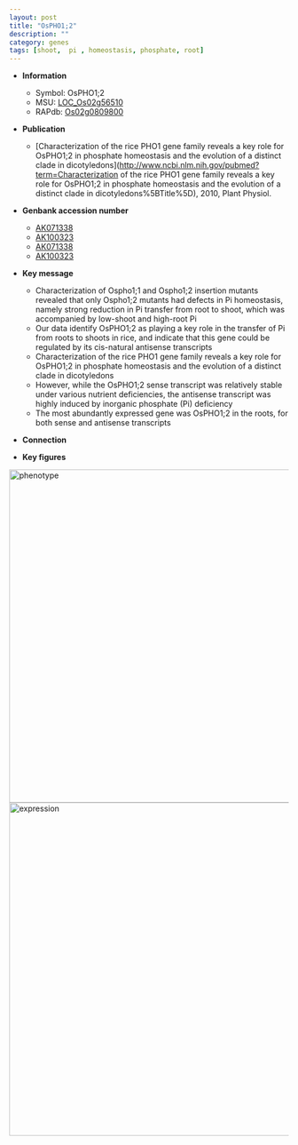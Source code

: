 ```yaml
---
layout: post
title: "OsPHO1;2"
description: ""
category: genes
tags: [shoot,  pi , homeostasis, phosphate, root]
---
```


* **Information**  
    + Symbol: OsPHO1;2  
    + MSU: [LOC_Os02g56510](http://rice.plantbiology.msu.edu/cgi-bin/ORF_infopage.cgi?orf=LOC_Os02g56510)  
    + RAPdb: [Os02g0809800](http://rapdb.dna.affrc.go.jp/viewer/gbrowse_details/irgsp1?name=Os02g0809800)  

* **Publication**  
    + [Characterization of the rice PHO1 gene family reveals a key role for OsPHO1;2 in phosphate homeostasis and the evolution of a distinct clade in dicotyledons](http://www.ncbi.nlm.nih.gov/pubmed?term=Characterization of the rice PHO1 gene family reveals a key role for OsPHO1;2 in phosphate homeostasis and the evolution of a distinct clade in dicotyledons%5BTitle%5D), 2010, Plant Physiol.

* **Genbank accession number**  
    + [AK071338](http://www.ncbi.nlm.nih.gov/nuccore/AK071338)
    + [AK100323](http://www.ncbi.nlm.nih.gov/nuccore/AK100323)
    + [AK071338](http://www.ncbi.nlm.nih.gov/nuccore/AK071338)
    + [AK100323](http://www.ncbi.nlm.nih.gov/nuccore/AK100323)

* **Key message**  
    + Characterization of Ospho1;1 and Ospho1;2 insertion mutants revealed that only Ospho1;2 mutants had defects in Pi homeostasis, namely strong reduction in Pi transfer from root to shoot, which was accompanied by low-shoot and high-root Pi
    + Our data identify OsPHO1;2 as playing a key role in the transfer of Pi from roots to shoots in rice, and indicate that this gene could be regulated by its cis-natural antisense transcripts
    + Characterization of the rice PHO1 gene family reveals a key role for OsPHO1;2 in phosphate homeostasis and the evolution of a distinct clade in dicotyledons
    + However, while the OsPHO1;2 sense transcript was relatively stable under various nutrient deficiencies, the antisense transcript was highly induced by inorganic phosphate (Pi) deficiency
    + The most abundantly expressed gene was OsPHO1;2 in the roots, for both sense and antisense transcripts

* **Connection**  

* **Key figures**  
<img src="https://funricegenes.github.io/images/OsPHO1;2.pheno.png" alt="phenotype"  style="width: 600px;"/>

<img src="https://funricegenes.github.io/images/OsPHO1;2.exp.png" alt="expression"  style="width: 600px;"/>


